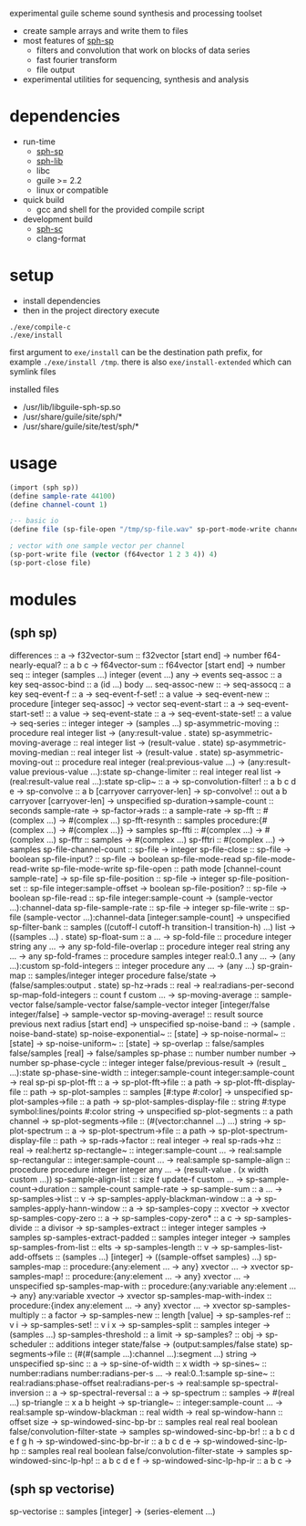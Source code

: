 experimental guile scheme sound synthesis and processing toolset

* create sample arrays and write them to files
* most features of [sph-sp](https://github.com/sph-mn/sph-sp)
  * filters and convolution that work on blocks of data series
  * fast fourier transform
  * file output
* experimental utilities for sequencing, synthesis and analysis

# dependencies
* run-time
  * [sph-sp](https://github.com/sph-mn/sph-sp)
  * [sph-lib](https://github.com/sph-mn/sph-lib)
  * libc
  * guile >= 2.2
  * linux or compatible
* quick build
  * gcc and shell for the provided compile script
* development build
  * [sph-sc](https://github.com/sph-mn/sph-sc)
  * clang-format

# setup
* install dependencies
* then in the project directory execute

```
./exe/compile-c
./exe/install
```

first argument to `exe/install` can be the destination path prefix, for example `./exe/install /tmp`.
there is also `exe/install-extended` which can symlink files

installed files
* /usr/lib/libguile-sph-sp.so
* /usr/share/guile/site/sph/*
* /usr/share/guile/site/test/sph/*

# usage
```scheme
(import (sph sp))
(define sample-rate 44100)
(define channel-count 1)

;-- basic io
(define file (sp-file-open "/tmp/sp-file.wav" sp-port-mode-write channel-count sample-rate))

; vector with one sample vector per channel
(sp-port-write file (vector (f64vector 1 2 3 4)) 4)
(sp-port-close file)
```

# modules
## (sph sp)
differences :: a ->
f32vector-sum :: f32vector [start end] -> number
f64-nearly-equal? :: a b c ->
f64vector-sum :: f64vector [start end] -> number
seq :: integer (samples ...) integer (event ...) any -> events
seq-assoc :: a key
seq-assoc-bind :: a (id ...) body ...
seq-assoc-new ::  ->
seq-assocq :: a key
seq-event-f :: a ->
seq-event-f-set! :: a value ->
seq-event-new :: procedure [integer seq-assoc] -> vector
seq-event-start :: a ->
seq-event-start-set! :: a value ->
seq-event-state :: a ->
seq-event-state-set! :: a value ->
seq-series :: integer integer -> (samples ...)
sp-asymmetric-moving :: procedure real integer list -> (any:result-value . state)
sp-asymmetric-moving-average :: real integer list -> (result-value . state)
sp-asymmetric-moving-median :: real integer list -> (result-value . state)
sp-asymmetric-moving-out :: procedure real integer (real:previous-value ...) -> (any:result-value previous-value ...):state
sp-change-limiter :: real integer real list -> (real:result-value real ...):state
sp-clip~ :: a ->
sp-convolution-filter! :: a b c d e ->
sp-convolve :: a b [carryover carryover-len] ->
sp-convolve! :: out a b carryover [carryover-len] -> unspecified
sp-duration->sample-count :: seconds sample-rate ->
sp-factor->rads :: a sample-rate ->
sp-fft :: #(complex ...) -> #(complex ...)
sp-fft-resynth :: samples procedure:{#(complex ...) -> #(complex ...)} -> samples
sp-ffti :: #(complex ...) -> #(complex ...)
sp-fftr :: samples -> #(complex ...)
sp-fftri :: #(complex ...) -> samples
sp-file-channel-count :: sp-file -> integer
sp-file-close :: sp-file -> boolean
sp-file-input? :: sp-file -> boolean
sp-file-mode-read
sp-file-mode-read-write
sp-file-mode-write
sp-file-open :: path mode [channel-count sample-rate] -> sp-file
sp-file-position :: sp-file -> integer
sp-file-position-set :: sp-file integer:sample-offset -> boolean
sp-file-position? :: sp-file -> boolean
sp-file-read :: sp-file integer:sample-count -> (sample-vector ...):channel-data
sp-file-sample-rate :: sp-file -> integer
sp-file-write :: sp-file (sample-vector ...):channel-data [integer:sample-count] -> unspecified
sp-filter-bank :: samples ((cutoff-l cutoff-h transition-l transition-h) ...) list -> ((samples ...) . state)
sp-float-sum :: a ... ->
sp-fold-file :: procedure integer string any ... -> any
sp-fold-file-overlap :: procedure integer real string any ... -> any
sp-fold-frames :: procedure samples integer real:0..1 any ... -> (any ...):custom
sp-fold-integers :: integer procedure any ... -> (any ...)
sp-grain-map :: samples/integer integer procedure false/state -> (false/samples:output . state)
sp-hz->rads :: real -> real:radians-per-second
sp-map-fold-integers :: count f custom ... ->
sp-moving-average :: sample-vector false/sample-vector false/sample-vector integer [integer/false integer/false] -> sample-vector
sp-moving-average! :: result source previous next radius [start end] -> unspecified
sp-noise-band :: -> (sample . noise-band-state)
sp-noise-exponential~ :: [state] ->
sp-noise-normal~ :: [state] ->
sp-noise-uniform~ :: [state] ->
sp-overlap :: false/samples false/samples [real] -> false/samples
sp-phase :: number number number -> number
sp-phase-cycle :: integer integer false/previous-result -> (result _ ...):state
sp-phase-sine-width :: integer:sample-count integer:sample-count -> real
sp-pi
sp-plot-fft :: a ->
sp-plot-fft->file :: a path ->
sp-plot-fft-display-file :: path ->
sp-plot-samples :: samples [#:type #:color] -> unspecified
sp-plot-samples->file :: a path ->
sp-plot-samples-display-file :: string #:type symbol:lines/points #:color string -> unspecified
sp-plot-segments :: a path channel ->
sp-plot-segments->file :: (#(vector:channel ...) ...) string ->
sp-plot-spectrum :: a ->
sp-plot-spectrum->file :: a path ->
sp-plot-spectrum-display-file :: path ->
sp-rads->factor :: real integer -> real
sp-rads->hz :: real -> real:hertz
sp-rectangle~ :: integer:sample-count ... -> real:sample
sp-rectangular :: integer:sample-count ... -> real:sample
sp-sample-align :: procedure procedure integer integer any ... -> (result-value . (x width custom ...))
sp-sample-align-list :: size f update-f custom ... ->
sp-sample-count->duration :: sample-count sample-rate ->
sp-sample-sum :: a ... ->
sp-samples->list :: v ->
sp-samples-apply-blackman-window :: a ->
sp-samples-apply-hann-window :: a ->
sp-samples-copy :: xvector -> xvector
sp-samples-copy-zero :: a ->
sp-samples-copy-zero* :: a c ->
sp-samples-divide :: a divisor ->
sp-samples-extract :: integer integer samples -> samples
sp-samples-extract-padded :: samples integer integer -> samples
sp-samples-from-list :: elts ->
sp-samples-length :: v ->
sp-samples-list-add-offsets :: (samples ...) [integer] -> ((sample-offset samples) ...)
sp-samples-map :: procedure:{any:element ... -> any} xvector ... -> xvector
sp-samples-map! :: procedure:{any:element ... -> any} xvector ... -> unspecified
sp-samples-map-with :: procedure:{any:variable any:element ... -> any} any:variable xvector -> xvector
sp-samples-map-with-index :: procedure:{index any:element ... -> any} xvector ... -> xvector
sp-samples-multiply :: a factor ->
sp-samples-new :: length [value] ->
sp-samples-ref :: v i ->
sp-samples-set! :: v i x ->
sp-samples-split :: samples integer -> (samples ...)
sp-samples-threshold :: a limit ->
sp-samples? :: obj ->
sp-scheduler :: additions integer state/false -> (output:samples/false state)
sp-segments->file :: (#(#(sample ...):channel ...):segment ...) string -> unspecified
sp-sinc :: a ->
sp-sine-of-width :: x width ->
sp-sines~ :: number:radians number:radians-per-s ... -> real:0..1:sample
sp-sine~ :: real:radians:phase-offset real:radians-per-s -> real:sample
sp-spectral-inversion :: a ->
sp-spectral-reversal :: a ->
sp-spectrum :: samples -> #(real ...)
sp-triangle :: x a b height ->
sp-triangle~ :: integer:sample-count ... -> real:sample
sp-window-blackman :: real width -> real
sp-window-hann :: offset size ->
sp-windowed-sinc-bp-br :: samples real real real boolean false/convolution-filter-state -> samples
sp-windowed-sinc-bp-br! :: a b c d e f g h ->
sp-windowed-sinc-bp-br-ir :: a b c d e ->
sp-windowed-sinc-lp-hp :: samples real real boolean false/convolution-filter-state -> samples
sp-windowed-sinc-lp-hp! :: a b c d e f ->
sp-windowed-sinc-lp-hp-ir :: a b c ->

## (sph sp vectorise)
sp-vectorise :: samples [integer] -> (series-element ...)
